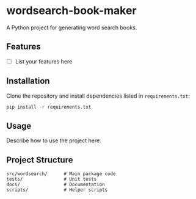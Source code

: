 # wordsearch-book-maker

A Python project for generating word search books.

## Features

- [ ] List your features here

## Installation

Clone the repository and install dependencies listed in `requirements.txt`:

```bash
pip install -r requirements.txt
```

## Usage

Describe how to use the project here.

## Project Structure

```
src/wordsearch/      # Main package code
tests/               # Unit tests
docs/                # Documentation
scripts/             # Helper scripts
```